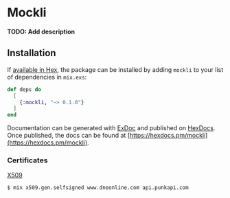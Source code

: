 # Mockli

**TODO: Add description**

## Installation

If [available in Hex](https://hex.pm/docs/publish), the package can be installed
by adding `mockli` to your list of dependencies in `mix.exs`:

```elixir
def deps do
  [
    {:mockli, "~> 0.1.0"}
  ]
end
```

Documentation can be generated with [ExDoc](https://github.com/elixir-lang/ex_doc)
and published on [HexDocs](https://hexdocs.pm). Once published, the docs can
be found at [https://hexdocs.pm/mockli](https://hexdocs.pm/mockli).

### Certificates

[X509](https://github.com/voltone/x509)

```shell script
$ mix x509.gen.selfsigned www.dneonline.com api.punkapi.com
```
